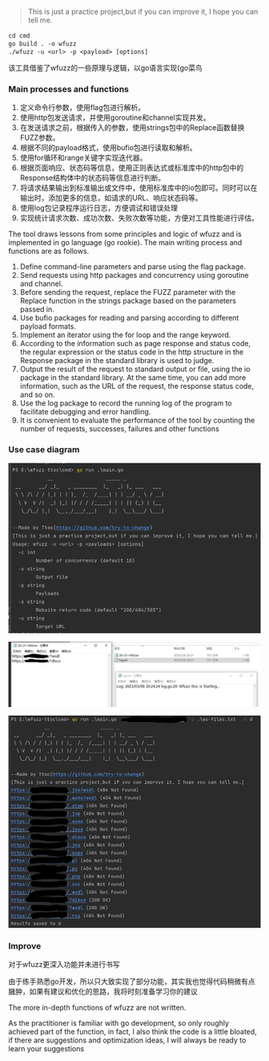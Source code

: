 > This is just a practice project,but if you can improve it, I hope you can tell me.

```
cd cmd
go build . -o wfuzz
./wfuzz -u <url> -p <payload> [options]
```

该工具借鉴了wfuzz的一些原理与逻辑，以go语言实现(go菜鸟

### Main processes and functions

1. 定义命令行参数，使用flag包进行解析。
2. 使用http包发送请求，并使用goroutine和channel实现并发。
3. 在发送请求之前，根据传入的参数，使用strings包中的Replace函数替换FUZZ参数。
4. 根据不同的payload格式，使用bufio包进行读取和解析。
5. 使用for循环和range关键字实现迭代器。
6. 根据页面响应、状态码等信息，使用正则表达式或标准库中的http包中的Response结构体中的状态码等信息进行判断。
7. 将请求结果输出到标准输出或文件中，使用标准库中的io包即可。同时可以在输出时，添加更多的信息，如请求的URL、响应状态码等。
8. 使用log包记录程序运行日志，方便调试和错误处理
9. 实现统计请求次数、成功次数、失败次数等功能，方便对工具性能进行评估。

The tool draws lessons from some principles and logic of wfuzz and is implemented in go language (go rookie). 
The main writing process and functions are as follows. 

1. Define command-line parameters and parse using the flag package. 
2. Send requests using http packages and concurrency using goroutine and channel. 
3. 
   Before sending the request, replace the FUZZ parameter with the Replace function in the strings package based on the parameters passed in. 
4. 
   Use bufio packages for reading and parsing according to different payload formats. 
5. 
   Implement an iterator using the for loop and the range keyword. 
6. 
   According to the information such as page response and status code, the regular expression or the status code in the http structure in the Response package in the standard library is used to judge. 
7. Output the result of the request to standard output or file, using the io package in the standard library. 
   At the same time, you can add more information, such as the URL of the request, the response status code, and so on. 
8. 
   Use the log package to record the running log of the program to facilitate debugging and error handling. 
9. It is convenient to evaluate the performance of the tool by counting the number of requests, successes, failures and other functions



### Use case diagram

![image-20230308202433893](README/image-20230308202433893.png)

![Inkedimage-20230308202510969](README/Inkedimage-20230308202806751.jpg)

![image-20230308202806751](README/InkedInkedimage-20230308202510969.jpg)

### Improve

对于wfuzz更深入功能并未进行书写

由于练手熟悉go开发，所以只大致实现了部分功能，其实我也觉得代码稍微有点臃肿，如果有建议和优化的思路，我将时刻准备学习你的建议

The more in-depth functions of wfuzz are not written.

As the practitioner is familiar with go development, so only roughly achieved part of the function, in fact, I also think the code is a little bloated, if there are suggestions and optimization ideas, I will always be ready to learn your suggestions



